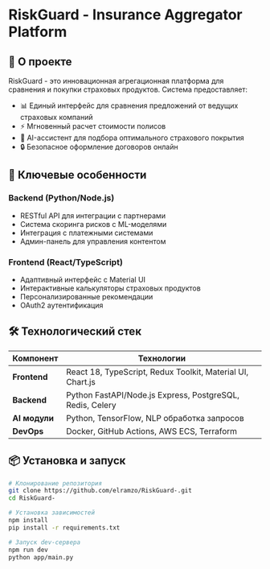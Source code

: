 # RiskGuard - Insurance Aggregator Platform

## 🚀 О проекте

RiskGuard - это инновационная агрегационная платформа для сравнения и покупки страховых продуктов. Система предоставляет:

- 📊 Единый интерфейс для сравнения предложений от ведущих страховых компаний
- ⚡ Мгновенный расчет стоимости полисов
- 🤖 AI-ассистент для подбора оптимального страхового покрытия
- 🔒 Безопасное оформление договоров онлайн

## 🌟 Ключевые особенности

### Backend (Python/Node.js)
- RESTful API для интеграции с партнерами
- Система скоринга рисков с ML-моделями
- Интеграция с платежными системами
- Админ-панель для управления контентом

### Frontend (React/TypeScript)
- Адаптивный интерфейс с Material UI
- Интерактивные калькуляторы страховых продуктов
- Персонализированные рекомендации
- OAuth2 аутентификация

## 🛠 Технологический стек

| Компонент       | Технологии                     |
|-----------------|--------------------------------|
| **Frontend**    | React 18, TypeScript, Redux Toolkit, Material UI, Chart.js |
| **Backend**     | Python FastAPI/Node.js Express, PostgreSQL, Redis, Celery |
| **AI модули**   | Python, TensorFlow, NLP обработка запросов |
| **DevOps**      | Docker, GitHub Actions, AWS ECS, Terraform |

## 📦 Установка и запуск

```bash
# Клонирование репозитория
git clone https://github.com/elramzo/RiskGuard-.git
cd RiskGuard-

# Установка зависимостей
npm install
pip install -r requirements.txt

# Запуск dev-сервера
npm run dev
python app/main.py
